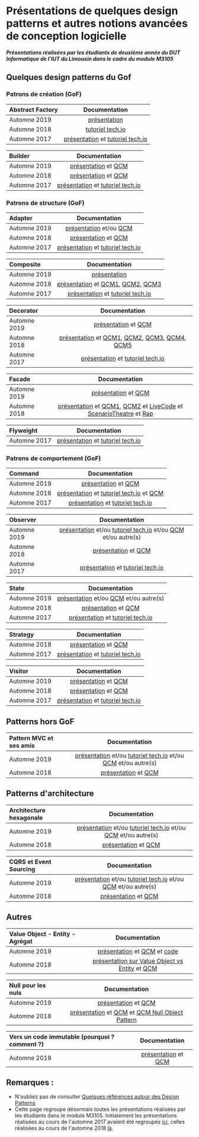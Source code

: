 # Présentations de quelques design patterns et autres notions avancées de conception logicielle 

***Présentations réalisées par les étudiants de deuxième année du DUT Informatique de l'IUT du Limousin dans le cadre du module M3105***  


<!-- Consignes aux étudiants : vous devez ajouter vos ressources au niveau de la ligne Automne 2019 
Attention, le contenu des présentations des années précédentes n'est pas toujours exact ;-)
-->
 

## Quelques design patterns du Gof

### Patrons de création (GoF)

| Abstract Factory 	|  Documentation |  
| :---				|  :---: 		 |  
|Automne 2019 		| [présentation](https://github.com/dorianabraham/designPatternFabrique/blob/master/Les%20design%20patterns%20Fabrique%20et%20Fabrique%20abstraite.pdf) |    
|Automne 2018 		| [tutoriel tech.io](https://tech.io/playgrounds/36103/design-pattern-factory-abstract-factory/introduction) |   
|Automne 2017		| [présentation](https://github.com/EliseJoffre/AbstractFactory/blob/master/Abstract_Factory.pdf) et [tutoriel tech.io](https://tech.io/playgrounds/f62a10122a2a86e3a0addaf9777db3610789/presentation_design_pattern_abstract_factory/pattern-abstract-factory) |


| Builder 			|  Documentation |  
| :---				|  :---: 		 |   
|Automne 2019 		| [présentation](https://github.com/tlimbert/builder/blob/master/Builder.pdf) et [QCM](https://urlz.fr/b8rU) |    
|Automne 2018 		| [présentation](https://github.com/LeoLacoste/Diapo-Builder-Pattern/blob/master/Builder%20Pattern.pdf) et [QCM](https://tech.io/playgrounds/a7fa8d8a2ba3477faf2165f1db738db071363/quizz/introduction) |  
|Automne 2017		| [présentation](https://github.com/jubidatiloki/playground-kNAwesXw/blob/master/BUILDER.pdf) et [tutoriel tech.io](https://tech.io/playgrounds/b63d9576f847336efb8ae81ceddc2b915017/pattern-builder/introduction) |  


### Patrons de structure (GoF)


| Adapter 			|  Documentation |  
| :---				|  :---: 		 |   
|Automne 2019 		| [présentation](https://github.com/MaximeBerduck/PatternAdapter/blob/master/Desktop/Pattern.pdf) et/ou [QCM](https://docs.google.com/forms/d/e/1FAIpQLSe_EktJnTzSCuycfb1iupp4RVBhI3E_bRSpOGpjZmN2MBBJPg/viewform)
|Automne 2018 		| [présentation](https://github.com/lperruchaud/Design_Pattern_Adapter) et [QCM](https://tech.io/playgrounds/f0b0a1a0fe3fdba4f2de4a65e8f1f09684283/java-maven-project) |  
|Automne 2017		| [présentation](https://github.com/Aliths/DesignPaternAdapter/blob/master/Design_Pattern_Adapter.pdf) et [tutoriel tech.io](https://tech.io/playgrounds/7eedf762ec280a51d10f93111bd5214974601/design-pattern-adapter/le-cour) | 


| Composite			|  Documentation |  
| :---				|  :---: 		 |   
|Automne 2019 		| [présentation](https://github.com/Jeanjon/expose/blob/master/Expose_composite.pdf) |    
|Automne 2018 		| [présentation](https://github.com/ThibaultMagy/PatternComposite) et [QCM1](http://www.strawpoll.me/16923727), [QCM2](http://www.strawpoll.me/16923749), [QCM3](http://www.strawpoll.me/16923763) |    
|Automne 2017		| [présentation](https://github.com/GregWss/Design-Pattern-Composite/blob/master/PatternComposite.pdf) et [tutoriel tech.io](https://tech.io/playgrounds/10154/design-pattern-composite/presentation) | 


| Decorator			|  Documentation |  
| :---				|  :---: 		 |   
|Automne 2019         | [présentation](https://github.com/FaresCherif/designPatternDecorator/blob/master/DesignPatternDecoratorDiapo.pdf) et [QCM](https://www.sli.do/) |    
|Automne 2018 		| [présentation](https://github.com/Minemega19/DesignPaternDecorator) et [QCM1](http://www.strawpoll.me/16827808), [QCM2](http://www.strawpoll.me/16827813), [QCM3](http://www.strawpoll.me/16827815), [QCM4](http://www.strawpoll.me/16827819), [QCM5](http://www.strawpoll.me/16923769) |  
|Automne 2017		| [présentation](https://github.com/marcmlc/DesignPattern-Decorator/blob/master/DiapoDecoratorPDF.pdf) et [tutoriel tech.io](https://tech.io/playgrounds/8396/simple-java-template/presentation) | 


| Facade			|  Documentation |  
| :---				|  :---: 		 |   
|Automne 2019 		| [présentation](https://github.com/GBrehier/PatternFacade/blob/master/Pr%C3%A9sentation_pattern_Facade.pdf) et [QCM](https://urlz.fr/bjnr)   
|Automne 2018 		| [présentation](https://github.com/arnaudsaulou/DesignPatternFacade/blob/master/Presentation.pdf) et [QCM1](http://slido.com#FACADE), [QCM2](http://slido.com#FACADE2) et [LiveCode](https://github.com/arnaudsaulou/DesignPatternFacade/blob/master/LiveCode.mp4) et [ScenarioTheatre](https://github.com/arnaudsaulou/DesignPatternFacade/blob/master/PieceTheatre.pdf) et [Rap](https://github.com/arnaudsaulou/DesignPatternFacade/blob/master/Rap_game.m4a)



| Flyweight			|  Documentation |  
| :---				|  :---: 		 |   
|Automne 2017		| [présentation](https://github.com/DimGael/Pr-sentationFlyweight/blob/master/DESIGN_PATTERN_FLYWEIGHT.pptx.pdf) et [tutoriel tech.io](https://tech.io/playgrounds/b010ce352e99e397ac49f975a8be4fd073111/simple-java-template/quiz) |




### Patrons de comportement (GoF)


| Command			|  Documentation |  
| :---				|  :---: 		 |   
|Automne 2019		| [présentation](https://github.com/MathisBremont/PatternCommand/blob/master/Diapo%20PATTERN%20COMMAND%20(1).pdf) et [QCM](https://www.dragnsurvey.com/survey/r/7d84e4f?fbclid=IwAR0fEma_0X3SYhkyWuw23mh7Lvf_y8lIeRWxzYPpVJ_Uq3HxXoQiTAU8EfY) |    
|Automne 2018 		|  [présentation](https://github.com/QLenoir/Command-Pattern-Git/blob/master/pattern_command.pdf) et [tutoriel tech.io](https://tech.io/playgrounds/36502/design-pattern-command/presentation) et [QCM](https://tech.io/playgrounds/36502/design-pattern-command/le-quizz) |  
|Automne 2017		| [présentation](https://github.com/leger50/DesignPattern_Command/blob/master/presentation_pattern_command_m3105.pdf) et [tutoriel tech.io](https://tech.io/playgrounds/10716/design-pattern-command/presentation) | 


| Observer			|  Documentation |  
| :---				|  :---: 		 |   
|Automne 2019 		| [présentation](lien_vers_votre_travail) et/ou [tutoriel tech.io](lien_vers_votre_travail) et/ou [QCM](lien_vers_votre_travail) et/ou autre(s) |    
|Automne 2018 		|  [présentation](https://github.com/Braxwell/Observer_Info_2A_IUT/blob/master/OBSERVER_INFO_2A_IUT.pdf) et [QCM](https://tech.io/playgrounds/38556/qcm---patron-de-conception-observateur) |  
|Automne 2017		| [présentation](ajoutez_votre_pdf_dans_presentations_2107_et_referez_ici_ou_donner_directement_le_lien_si_votre_presentation_est_en_ligne) et [tutoriel tech.io](https://tech.io/playgrounds/10426/design-pattern-observer/introduction) | 


| State				|  Documentation |  
| :---				|  :---: 		 |   
|Automne 2019 		| [présentation](https://www.swisstransfer.com/d/848af52d-716c-455a-8ec6-dff70cc19c4c?fbclid=IwAR2UXohwji1W2h7_K6GmJpFv6k3mBG4bxLjdw_4IBzU5emlhjVUR_sIYuHk) et/ou [QCM](https://www.askabox.fr/repondre.php?s=257895&r=SPD79PAwwDtb) et/ou autre(s) |   
|Automne 2018 		| [présentation](https://github.com/LaraVidoni/StatePattern/blob/master/statePattern.pdf) et [QCM](https://marvelapp.com/ab005ge) |  
|Automne 2017		| [présentation](https://github.com/Skyzau/PatternState/blob/master/Design%20Pattern%20State.pdf) et [tutoriel tech.io](https://tech.io/playgrounds/10542/design-pattern-state/introduction) | 


| Strategy			|  Documentation |  
| :---				|  :---: 		 |     
|Automne 2018 		| [présentation](https://github.com/PaterneBaptiste/Pr-sentation-Pattern-Startegy/blob/master/Pr%C3%A9sentation%20Pattern%20Strategy.pdf) et [QCM](https://tech.io/playgrounds/cc15e6fba3afd878558c8ae62b2e88e133473/qcm-pattern-strategy) |  
|Automne 2017		| [présentation](https://github.com/Lhudram/DesignPattern_Strategy/blob/master/PRESENTATION_STRATEGY_PATTERN.pdf) et [tutoriel tech.io](https://tech.io/playgrounds/10741/design-pattern-strategy/presentation) | 


|Visitor				|  Documentation |  
| :---				|  :---: 		 |   
|Automne 2019 		| [présentation](https://github.com/Dylage/M3105---DP-Visiteur/blob/master/Support%20pr%C3%A9sentation%20M3105%20-%20Visiteur.pdf)  et [QCM](https://tech.io/playgrounds/51758/qcm---patron-de-conception-viteu) |    
|Automne 2018 		|  [présentation](https://github.com/DepierreQuentin/Pattern-Vistor/blob/master/Design%20Pattern%20Visitor.pdf) et [QCM](https://tech.io/playgrounds/36080/design-pattern-visitor)|  
|Automne 2017		| [présentation](https://github.com/KhiOui/Design-Pattern-Visitor/blob/master/Visitor%20pattern.pdf) et [tutoriel tech.io](https://tech.io/playgrounds/8339/design-pattern-visitor/introduction) |


## Patterns hors GoF

| Pattern MVC et ses amis	|  Documentation |  
| :---						|  :---: 		 |   
|Automne 2019 				| [présentation](lien_vers_votre_travail) et/ou [tutoriel tech.io](lien_vers_votre_travail) et/ou [QCM](lien_vers_votre_travail) et/ou autre(s) |    
|Automne 2018 				| [présentation](https://github.com/leger50/DesignPattern_MVC/blob/master/presentation/PatternMVC.pdf) et [QCM](https://qcm-mvc.netlify.com/) |



## Patterns d'architecture


| Architecture hexagonale	|  Documentation |  
| :---						|  :---: 		 |   
|Automne 2019 				| [présentation](lien_vers_votre_travail) et/ou [tutoriel tech.io](lien_vers_votre_travail) et/ou [QCM](lien_vers_votre_travail) et/ou autre(s) |    
|Automne 2018 				|[présentation](https://prezi.com/view/1C7GzdWDAP2mdeUn8ddA) et [QCM](https://tech.io/playgrounds/790c35ae790d0cf8e652855d1bd6364267283/quizz-architecture-hexagonale) |  


| CQRS et Event Sourcing	|  Documentation |  
| :---						|  :---: 		 |   
|Automne 2019 				| [présentation](lien_vers_votre_travail) et/ou [tutoriel tech.io](lien_vers_votre_travail) et/ou [QCM](lien_vers_votre_travail) et/ou autre(s) |    
|Automne 2018 				| [présentation](https://github.com/thiagaradja2/Patter-CQRS-Event-Sourcing/blob/master/CQRS%20%26%20EventSourcing.pdf) et [QCM](https://goo.gl/forms/XhaxCCssPc6q4Kjm1) |


## Autres

| Value Object - Entity -  Agrégat	|  Documentation |  
| :---						|  :---: 		 |   
|Automne 2019 				| [présentation](https://github.com/BenoitGui/DDDPowerPoint/blob/master/DDD.pdf) et  [QCM](https://tech.io/playgrounds/51956/quizz-ddd) et [code](https://github.com/BenoitGui/DDDPres2) |    
|Automne 2018 				| [présentation sur Value Object vs Entity](https://drive.google.com/file/d/1vNGobY0ZHgoeapSe3h2c4ESuE35NJL91/view?usp=sharing) et [QCM](https://tech.io/playgrounds/36536/quiz-value-object-entity) |


| Null pour les nuls		|  Documentation |  
| :---						|  :---: 		 |   
|Automne 2019 				| [présentation](https://github.com/MajinEro/NULL-OBJECT/blob/master/NULL%20OBJECT.pdf) et [QCM](https://forms.gle/zKimHRsBbfMdMxDx9) |    
|Automne 2018 				| [présentation](https://drive.google.com/open?id=1fwzIDtEVaLuJZTHV6Ksfz9pL1s1ilMYPTR2pgBbdtcU) et [QCM](https://tech.io/playgrounds/3b5fb671f19cbd273817023e44e5428681473/qcm-traiter-le-null-en-java) et [QCM Null Object Pattern](https://tech.io/playgrounds/857eda8eb0772f747464f82dd1fe9c8571473/qcm-pattern-null-object)




| Vers un code immutable (pourquoi ? comment ?) |  Documentation |  
| :---											|  :---: 		 |   
|Automne 2019 									| [présentation](lien_vers_votre_travail) et [QCM](https://www.askabox.fr/repondre.php?s=256774&r=SPmW795ZvvbV)  | 




## Remarques :    
- N'oubliez pas de consulter [Quelques références autour des Design Patterns](references_patterns.md)  
- Cette page regroupe désormais toutes les présentations réalisées par les étudiants dans le module M3105. Initialement les présentations réalisées au cours de l'automne 2017 avaient été regroupés  [ici](patterns_2017.md), celles réalisées au cours de l'automne 2018 [là](patterns_2018.md).

